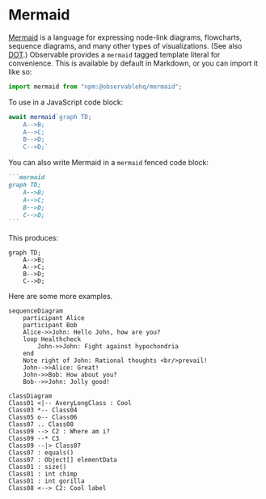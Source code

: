 # Mermaid

[Mermaid](https://mermaid.js.org/) is a language for expressing node-link diagrams, flowcharts, sequence diagrams, and many other types of visualizations. (See also [DOT](./dot).) Observable provides a `mermaid` tagged template literal for convenience. This is available by default in Markdown, or you can import it like so:

```js echo
import mermaid from "npm:@observablehq/mermaid";
```

To use in a JavaScript code block:

```js echo
await mermaid`graph TD;
    A-->B;
    A-->C;
    B-->D;
    C-->D;`
```

You can also write Mermaid in a `mermaid` fenced code block:

````md
```mermaid
graph TD;
    A-->B;
    A-->C;
    B-->D;
    C-->D;
```
````

This produces:

```mermaid
graph TD;
    A-->B;
    A-->C;
    B-->D;
    C-->D;
```

Here are some more examples.

```mermaid echo
sequenceDiagram
    participant Alice
    participant Bob
    Alice->>John: Hello John, how are you?
    loop Healthcheck
        John->>John: Fight against hypochondria
    end
    Note right of John: Rational thoughts <br/>prevail!
    John-->>Alice: Great!
    John->>Bob: How about you?
    Bob-->>John: Jolly good!
```

```mermaid echo
classDiagram
Class01 <|-- AveryLongClass : Cool
Class03 *-- Class04
Class05 o-- Class06
Class07 .. Class08
Class09 --> C2 : Where am i?
Class09 --* C3
Class09 --|> Class07
Class07 : equals()
Class07 : Object[] elementData
Class01 : size()
Class01 : int chimp
Class01 : int gorilla
Class08 <--> C2: Cool label
```

